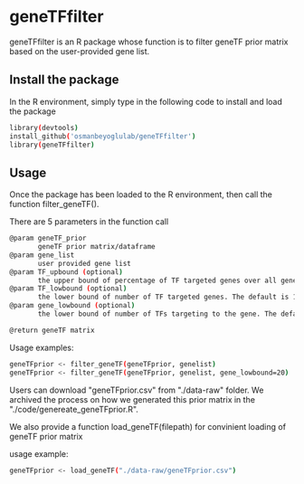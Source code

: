 # geneTFfilter
geneTFfilter is an R package whose function is to filter geneTF prior matrix based on the user-provided gene list.

## Install the package
In the R environment, simply type in the following code to install and load the package
```sh
library(devtools)
install_github('osmanbeyoglulab/geneTFfilter')
library(geneTFfilter)
```
## Usage
Once the package has been loaded to the R environment, then call the function filter_geneTF(). 

There are 5 parameters in the function call
```sh
@param geneTF_prior
       geneTF prior matrix/dataframe
@param gene_list
       user provided gene list
@param TF_upbound (optional)
       the upper bound of percentage of TF targeted genes over all genes. The default is 80\%.
@param TF_lowbound (optional)
       the lower bound of number of TF targeted genes. The default is 10.
@param gene_lowbound (optional)
       the lower bound of number of TFs targeting to the gene. The default is 5.

@return geneTF matrix
```
Usage examples:
```sh
geneTFprior <- filter_geneTF(geneTFprior, genelist)
geneTFprior <- filter_geneTF(geneTFprior, genelist, gene_lowbound=20)

```
Users can download "geneTFprior.csv" from "./data-raw" folder. We archived the process on how we generated this prior matrix in the "./code/genereate_geneTFprior.R".

We also provide a function load_geneTF(filepath) for convinient loading of geneTF prior matrix

usage example:
```sh
geneTFprior <- load_geneTF("./data-raw/geneTFprior.csv")
```
